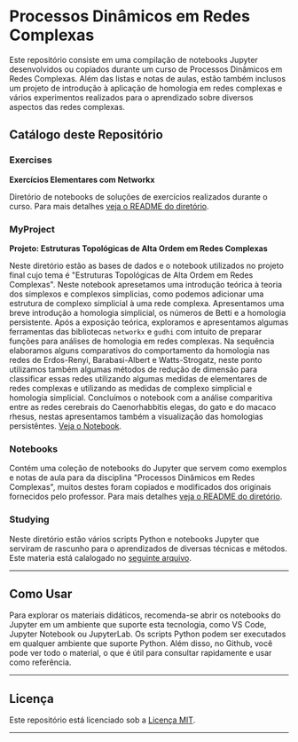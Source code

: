 # Processos Dinâmicos em Redes Complexas

Este repositório consiste em uma compilação de notebooks Jupyter desenvolvidos ou copiados durante um curso de Processos Dinâmicos em Redes Complexas. Além das listas e notas de aulas, estão também inclusos um projeto de introdução à aplicação de homologia em redes complexas e vários experimentos realizados para o aprendizado sobre diversos aspectos das redes complexas.

## Catálogo deste Repositório

### Exercises

**Exercícios Elementares com Networkx**

Diretório de notebooks de soluções de exercícios realizados durante o curso. Para mais detalhes [veja o README do diretório](./Exercises/README.md).

### MyProject

**Projeto: Estruturas Topológicas de Alta Ordem em Redes Complexas**

Neste diretório estão as bases de dados e o notebook utilizados no projeto final cujo tema é "Estruturas Topológicas de Alta Ordem em Redes Complexas". Neste notebook apresetamos uma introdução teórica à teoria dos simplexos e complexos simplicias, como podemos adicionar uma estrutura de complexo simplicial à uma rede complexa. Apresentamos uma breve introdução a homologia simplicial, os números de Betti e a homologia persistente. Após a exposição teórica, exploramos e apresentamos algumas ferramentas das bibliotecas `networkx` e `gudhi` com intuito de preparar funções para análises de homologia em redes complexas. Na sequência elaboramos alguns comparativos do comportamento da homologia nas redes de Erdos-Renyi, Barabasi-Albert e Watts-Strogatz, neste ponto utilizamos também algumas métodos de redução de dimensão para classificar essas redes utilizando algumas medidas de elementares de redes complexas e utilizando as medidas de complexo simplicial e homologia simplicial. Concluímos o notebook com a análise comparitiva entre as redes cerebrais do Caenorhabbitis elegas, do gato e do macaco rhesus, nestas apresentamos também a visualização das homologias persistêntes. [Veja o Notebook](./MyProject/complex-simplicial-network.ipynb).

### Notebooks

Contém uma coleção de notebooks do Jupyter que servem como exemplos e notas de aula para da disciplina "Processos Dinâmicos em Redes Complexas", muitos destes foram copiados e modificados dos originais fornecidos pelo professor. Para mais detalhes [veja o README do diretório](./Notebooks/README.md).

### Studying

Neste diretório estão vários scripts Python e notebooks Jupyter que serviram de rascunho para o aprendizados de diversas técnicas e métodos. Este materia está calalogado no [seguinte arquivo](./Studying/README.md).

---


## Como Usar
Para explorar os materiais didáticos, recomenda-se abrir os notebooks do Jupyter em um ambiente que suporte esta tecnologia, como VS Code, Jupyter Notebook ou JupyterLab. Os scripts Python podem ser executados em qualquer ambiente que suporte Python. Além disso, no Github, você pode ver todo o material, o que é útil para consultar rapidamente e usar como referência.


---


## Licença

Este repositório está licenciado sob a [Licença MIT](LICENSE).


---